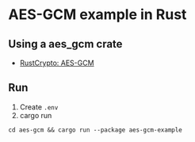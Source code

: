 # AES-GCM example in Rust

## Using a aes_gcm crate

- [RustCrypto: AES-GCM](https://crates.io/crates/aes-gcm)

## Run

1. Create `.env`
2. cargo run

```shell
cd aes-gcm && cargo run --package aes-gcm-example
```
